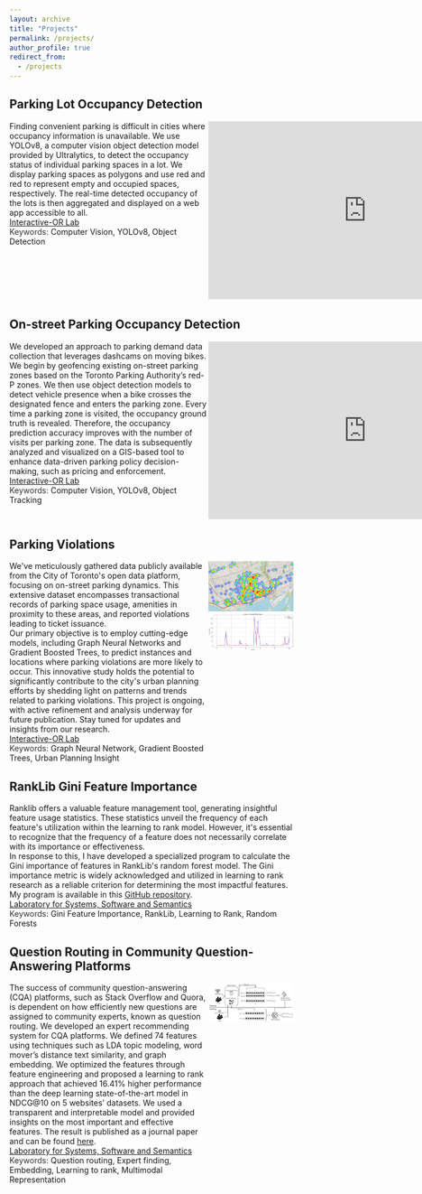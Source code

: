 ```yaml
---
layout: archive
title: "Projects"
permalink: /projects/
author_profile: true
redirect_from:
  - /projects
---
```


## Parking Lot Occupancy Detection
<!-- Left side: project description -->
<div style="width: 70%; float: left;">
  Finding convenient parking is difficult in cities where occupancy information is unavailable. We use YOLOv8, a computer vision object detection model provided by Ultralytics, to detect the occupancy status of individual parking spaces in a lot. We display parking spaces as polygons and use red and red to represent empty and occupied spaces, respectively. The real-time detected occupancy of the lots is then aggregated and displayed on a web app accessible to all.
<br/><a href="https://interactive-or.com/">Interactive-OR Lab</a>
  <br/><span style="color:#333333;">Keywords:</span> Computer Vision, YOLOv8, Object Detection
</div>

<!-- Right side: project video -->
<div style="width: 30%; float: right;">
  <iframe width="560" height="315" src="https://www.youtube.com/embed/pNGaG6YWnn8?si=AUhCZG9MpnFXa2wx" title="Parking Lot Occupancy Detection" frameborder="0" allow="accelerometer; autoplay; clipboard-write; encrypted-media; gyroscope; picture-in-picture; web-share" allowfullscreen></iframe>
</div>

<div style="clear: both;"></div>




## On-street Parking Occupancy Detection
<!-- Left side: project description -->
<div style="width: 70%; float: left;">
  We developed an approach to parking demand data collection that leverages dashcams on moving bikes. We begin by geofencing existing on-street parking zones based on the Toronto Parking Authority’s red-P zones. We then use object detection models to detect vehicle presence when a bike crosses the designated fence and enters the parking zone. Every time a parking zone is visited, the occupancy ground truth is revealed. Therefore, the occupancy prediction accuracy improves with the number of visits per parking zone. The data is subsequently analyzed and visualized on a GIS-based tool to enhance data-driven parking policy decision-making, such as pricing and enforcement.
<br/><a href="https://interactive-or.com/">Interactive-OR Lab</a>
  <br/><span style="color:#333333;">Keywords:</span> Computer Vision, YOLOv8, Object Tracking
</div>

<!-- Right side: project video -->
<div style="width: 30%; float: right;">
  <iframe width="560" height="315" src="https://www.youtube.com/embed/eLD5K3X6t_k?si=-NzfXQf608uDmfTd" title="On-street Parking Occupancy Detection" frameborder="0" allow="accelerometer; autoplay; clipboard-write; encrypted-media; gyroscope; picture-in-picture; web-share" allowfullscreen></iframe>
</div>

<div style="clear: both;"></div>


## Parking Violations
<!-- Left side: project description -->
<div style="width: 70%; float: left;">
We've meticulously gathered data publicly available from the City of Toronto's open data platform, focusing on on-street parking dynamics. This extensive dataset encompasses transactional records of parking space usage, amenities in proximity to these areas, and reported violations leading to ticket issuance.
<br/>Our primary objective is to employ cutting-edge models, including Graph Neural Networks and Gradient Boosted Trees, to predict instances and locations where parking violations are more likely to occur. This innovative study holds the potential to significantly contribute to the city's urban planning efforts by shedding light on patterns and trends related to parking violations. This project is ongoing, with active refinement and analysis underway for future publication. Stay tuned for updates and insights from our research.
<br/><a href="https://interactive-or.com/">Interactive-OR Lab</a>
<br/><span style="color:#333333;">Keywords:</span> Graph Neural Network, Gradient Boosted Trees, Urban Planning Insight
</div>

<!-- Right side: heatmap and sample prediction images -->
<div style="width: 30%; float: right;">
  <img src="/images/heat_map.png" alt="Parking Violations Heatmap Image" style="max-width: 100%; width: 300px;">
  <img src="/images/sample_prediction.png" alt="Parking Violations Sample Prediction Image" style="max-width: 100%; width: 300px;">
</div>

<div style="clear: both;"></div>


## RankLib Gini Feature Importance
Ranklib offers a valuable feature management tool, generating insightful feature usage statistics. These statistics unveil the frequency of each feature's utilization within the learning to rank model. However, it's essential to recognize that the frequency of a feature does not necessarily correlate with its importance or effectiveness.
<br/>In response to this, I have developed a specialized program to calculate the Gini importance of features in RankLib's random forest model. The Gini importance metric is widely acknowledged and utilized in learning to rank research as a reliable criterion for determining the most impactful features.
<br/>My program is available in this <a href="https://github.com/sorooshsorkhani/RankLib-Gini">GitHub repository</a>.
<br/><a href="https://ls3.rnet.torontomu.ca/">Laboratory for Systems, Software and Semantics</a>
<br/><span style="color:#333333;">Keywords:</span> Gini Feature Importance, RankLib, Learning to Rank, Random Forests

## Question Routing in Community Question-Answering Platforms
<!-- Left side: project description -->
<div style="width: 70%; float: left;">
  The success of community question-answering (CQA) platforms, such as Stack Overflow and Quora, is dependent on how efficiently new questions are assigned to community experts, known as question routing. We developed an expert recommending system for CQA platforms. We defined 74 features using techniques such as LDA topic modeling, word mover’s distance text similarity, and graph embedding. We optimized the features through feature engineering and proposed a learning to rank approach that achieved 16.41% higher performance than the deep learning state-of-the-art model in NDCG@10 on 5 websites’ datasets. We used a transparent and interpretable model and provided insights on the most important and effective features. The result is published as a journal paper and can be found <a href="https://www.sciencedirect.com/science/article/pii/S0020025522006661">here</a>.
  <br/><a href="https://ls3.rnet.torontomu.ca/">Laboratory for Systems, Software and Semantics</a>
  <br/><span style="color:#333333;">Keywords:</span> Question routing, Expert finding, Embedding, Learning to rank, Multimodal Representation
</div>

<!-- Right side: project image -->
<div style="width: 30%; float: right;">
  <img src="/images/question_routing_overview.png" alt="Question Routing Image" style="max-width: 100%; width: 300px;">
</div>

<div style="clear: both;"></div>



